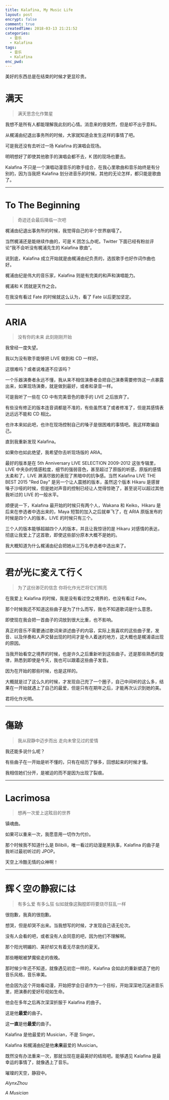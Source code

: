 ```yaml
---
title: Kalafina, My Music Life
layout: post
encrypt: false
comment: true
createdTime: 2018-03-13 21:21:52
categories:
  - 音乐
  - Kalafina
tags:
  - 音乐
  - Kalafina
enc_pwd:
---
```

美好的东西总是在结束的时候才更显珍贵。

<!--more-->

# 满天

<blockquote class="centerquote">满天思念化作繁星</blockquote>

我想不是所有人都能理解我此刻的心情。消息来的很突然，但是却不出乎意料。

从梶浦由纪退出事务所的时候，大家就知道会发生这样的事情了吧。

可是我还没有去听过一场 Kalafina 的演唱会现场。

明明想好了即使其他歌手的演唱会都不去，K 团的现场也要去。

Kalafina 不只是一个演唱动漫音乐的歌手组合，在我心里歌曲和音乐始终是有分别的，因为当我把 Kalafina 划分进音乐的时候，其他的无论怎样，都只能是歌曲了。

-------

# To The Beginning

<blockquote class="centerquote">奇迹还会最后降临一次吧</blockquote>

梶浦由纪退出事务所的时候，我觉得自己的半个世界崩塌了。

当然梶浦还是能继续作曲的，可是 K 团怎么办呢。Twitter 下面已经有粉丝评论“我不会听没有梶浦先生的 Kalafina 歌曲”。

说到底，Kalafina 成立开始就是由梶浦由纪负责的，选拔歌手也好作词作曲也好。

梶浦由纪是伟大的音乐家，Kalafina 则是有完美的和声和演唱能力。

梶浦和 K 团就是天作之合。

在我没有看过 Fate 的时候就这么认为，看了 Fate 以后更加坚定。

-------

# ARIA

<blockquote class="centerquote">没有你的未来 此刻刚刚开始</blockquote>

我曾经一度失望。

我以为没有歌手能够把 LIVE 做到和 CD 一样好。

这很难吗？或者说难道不应该吗？

一个乐器演奏者永远不懂，我从来不相信演奏者会把自己演奏需要修饰这一点暴露出来，如果现场演奏，就是做到最好，或者和录音一样。

可是我听了一些在 CD 中有完美音色的歌手的 LIVE 之后放弃了。

有些没有修正的版本连音调都是不准的，有些虽然准了或者修准了，但是其感情表达远远不能和 CD 相比。

也许本来如此吧，也许在现场控制自己的嗓子是很困难的事情吧。我这样欺骗自己。

直到我重新发现 Kalafina。

如果你也如此绝望，我希望你去听现场版的 ARIA。

最好的版本是在 5th Anniversary LIVE SELECTION 2009-2012 这张专辑里，LIVE 中夹杂的情感粒度，细节的强弱音色，甚至超过了原版的听感，原版的感情太柔和了，LIVE 淋漓尽致的表现了黑暗中的抗争感。当然 Kalafina LIVE THE BEST 2015 "Red Day" 是另一个让人震撼的版本，虽然这个版本 Hikaru 是感冒嗓子沙哑的时候，但是她对声音的控制已经让人觉得惊艳了，甚至说可以超过其他我听过的 LIVE 的一般水平。

顺便说一下，Kalafina 最开始的时候只有两个人，Wakana 和 Keiko，Hikaru 是后来在参选者中选出来的，Maya 短暂的加入之后就单飞了，在 ARIA 原版发布的时候是四个人的版本，LIVE 的时候只有三个。

三个人的版本能够超越四个人的版本，并且让我惊讶的是 Hikaru 对感情的表达，彻底让我爱上了这首歌，即使这些部分原本大概不是她的。

我大概知道为什么梶浦由纪会把她从三万名参选者中选出来了。

-------

# 君が光に変えて行く

<blockquote class="centerquote">为了这份渺茫的信念 你将化作光芒将它们照亮</blockquote>

在我爱上 Kalafina 的时候，我是没有看过空之境界的，也没有看过 Fate。

那个时候我还不知道这些曲子是为了什么而写，我也不知道歌词是什么意思。

即使现在我会把一首曲子的词放到很大比重，也不影响。

真正的音乐不需要通过歌词来讲述曲子的内容，实际上我喜欢的这些曲子里，发音、以及伴奏和人声交替出现的时间才是令人着迷的地方，这大概也是梶浦语出现的原因。

当我开始看空之境界的时候，也是许久之后重新听到这些曲子。还是那些熟悉的旋律，熟悉到即使是今天，我也可以跟着这些曲子发音。

因为在开始的那些时候，也是这样的。

大概就是过了这么久的时候，才发现自己兜了一个圈子，自己中间听的这么多，结果在一开始就遇上了自己的最爱，但是只有在期年之后，才能再次认识到她的美。

君将化作光明。

-------

# 傷跡

<blockquote class="centerquote">我从寂静中迈步而出 走向未曾见过的爱情</blockquote>

我还能多说什么呢？

有些曲子在一开始是听不懂的，只有在经历了够多，回想起来的时候才懂。

我相信她们分开，是被迫的而不是因为出现了裂痕。

-------

# Lacrimosa

<blockquote class="centerquote">想再一次爱上这眩目的世界</blockquote>

镇魂曲。

如果可以重来一次，我愿意用一切作为代价。

那个时候我不知道什么是 Bilibili，唯一看过的动漫是黑执事，Kalafina 的曲子是我听过最初听过的 JPOP。

天空上冷酷无情的众神啊！

-------

# 辉く空の静寂には

<blockquote class="centerquote">有多么爱 有多么狂 似如就像这胸膛即将要烧尽狂乱一样</blockquote>

很抱歉，我真的很抱歉。

想哭，但是却哭不出来。当我想写的时候，才发现自己语无伦次。

没有人会看的吧，或者没有人会同意的吧，因为他们不理解啊。

那个阳光明媚的、美好却又有着无尽哀伤的夏天。

那些睡眠被梦魔偷走的夜晚。

那时候少年还不知道，就像遇见初恋一样的，Kalafina 会如此的重新塑造了他的音乐风格，音乐审美。

他会因为这个开始看动漫，开始把学会日语作为一个目标，开始深深地沉迷进音乐里，把演奏的爱好珍视如生命。

他会在多年之后再次深深折服于 Kalafina 的曲子。

这是他**最爱**的曲子。

这**一直**是他**最爱**的曲子。

Kalafina 是他最爱的 Musician，不是 Singer。

Kalafina 和梶浦由纪是他**未来**最爱的 Musician。

既然没有办法重来一次，那就当现在是最美好的结局吧。能够遇见 Kalafina 是最幸运的事情了，就像遇上了音乐。

璀璨的天空，静寂中。

*AlynxZhou*

*A Musician*

